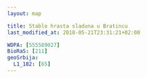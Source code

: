 ```yaml
---
layout: map

title: Stablo hrasta sladuna u Bratincu
last_modified_at: 2018-05-21T23:31:21+02:00

WDPA: [555589027]
BioRaS: [211]
geoSrbija:
  L1_182: [65]
---
```

